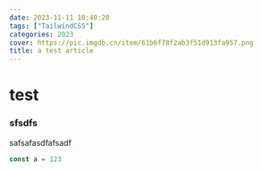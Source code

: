 ```yaml
---
date: 2023-11-11 10:40:20 
tags: ["TailwindCSS"]
categories: 2023
cover: https://pic.imgdb.cn/item/61b6f78f2ab3f51d913fa957.png
title: a test article
---
```




# test

### sfsdfs

safsafasdfafsadf 


```js
const a = 123
```